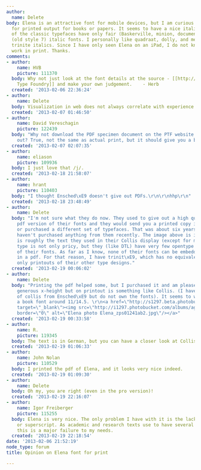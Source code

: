 ```yaml
---
author:
  name: Delete
body: Elena is an attractive font for mobile devices, but I am curious how it works
  for printed output for books or papers. It seems to have a nice italic, and many
  of the classic typefaces have only fair (Baskerville, minion, documenta) or poor
  (old style 7) italic fonts. I personally like quadraat, dolly, and mercury, And
  trinite italics. Since I have only seen Elena on an iPad, I do not know how it would
  work in print. Thanks.
comments:
- author:
    name: HVB
    picture: 111370
  body: Why not just look at the font details at the source - [[http://processtypefoundry.com/fonts/elena/|Process
    Type Foundry]] and make your own judgement.    - Herb
  created: '2013-02-06 22:36:24'
- author:
    name: Delete
  body: Visualization in web does not always correlate with experience in print output.
  created: '2013-02-07 01:46:50'
- author:
    name: David Vereschagin
    picture: 122439
  body: "Why not download the PDF specimen document on the PTF website and print it
    out? True, not the same as actual print, but it should give you a better idea.\r\n"
  created: '2013-02-07 02:07:35'
- author:
    name: eliason
    picture: 109936
  body: I just love that /j/.
  created: '2013-02-18 21:58:07'
- author:
    name: hrant
    picture: 110403
  body: "I thought Ensched\xE9 doesn't give out PDFs.\r\n\r\nhhp\r\n"
  created: '2013-02-18 23:48:49'
- author:
    name: Delete
  body: "I'm not sure what they do now. They used to give out a high quality bitmapped
    pdf version of their fonts and they would send you a printed copy if you asked
    or purchased a different set of typefaces. That was about six years ago, and I
    haven't purchased anything from them recently. The image above is in Elena, but
    is roughly the text they used in their Collis display (except for my typos).\r\n\r\nTheir
    type is not only pricy, but they (like DTL) have very few opentype pro versions
    of their fonts. As far as I know, none of their fonts can be embedded legally
    in a pdf. For that reason, I have trinit\xE9, which has no equivalent, but have
    only printouts of their other type designs."
  created: '2013-02-19 00:06:02'
- author:
    name: Delete
  body: "Printing the pdf helped some, but I purchased it and am pleased. It has a
    generous x-height but on printout is something like Collis. (I have printed specimens
    of collis from Ensched\xE9 but do not own the fonts). It seems to work best as
    a book font around 11/14.5. \r\n<a href=\"http://s1297.beta.photobucket.com/user/IsleofGough/media/Elena_zps01241ab2.jpg.html\"
    target=\"_blank\"><img src=\"http://i1297.photobucket.com/albums/ag36/IsleofGough/Elena_zps01241ab2.jpg\"
    border=\"0\" alt=\"Elena photo Elena_zps01241ab2.jpg\"/></a>"
  created: '2013-02-19 00:33:58'
- author:
    name: R.
    picture: 119345
  body: The text is in German, but you can have a closer look at Collis <a href="http://www.agenturtschi.ch/t3/fileadmin/download/fachartikel/Collis.pdf">here</a>.
  created: '2013-02-19 01:06:33'
- author:
    name: John Nolan
    picture: 110529
  body: I printed the pdf of Elena, and it looks very nice indeed.
  created: '2013-02-19 01:09:30'
- author:
    name: Delete
  body: Oh my, you are right (even in the pro version)!
  created: '2013-02-19 22:16:07'
- author:
    name: Igor Freiberger
    picture: 115255
  body: Elena is very nice. The only problem I have with it is the lack of true  superiors
    or superscript. As academic and research texts use to have several footnotes,
    this is a major failure to my needs.
  created: '2013-02-19 22:18:54'
date: '2013-02-06 21:52:19'
node_type: forum
title: Opinion on Elena font for print

---
```

